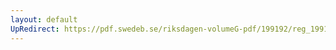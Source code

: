 ```yaml
---
layout: default
UpRedirect: https://pdf.swedeb.se/riksdagen-volumeG-pdf/199192/reg_199192_NU/reg_199192_NU_0016.pdf
---
```

